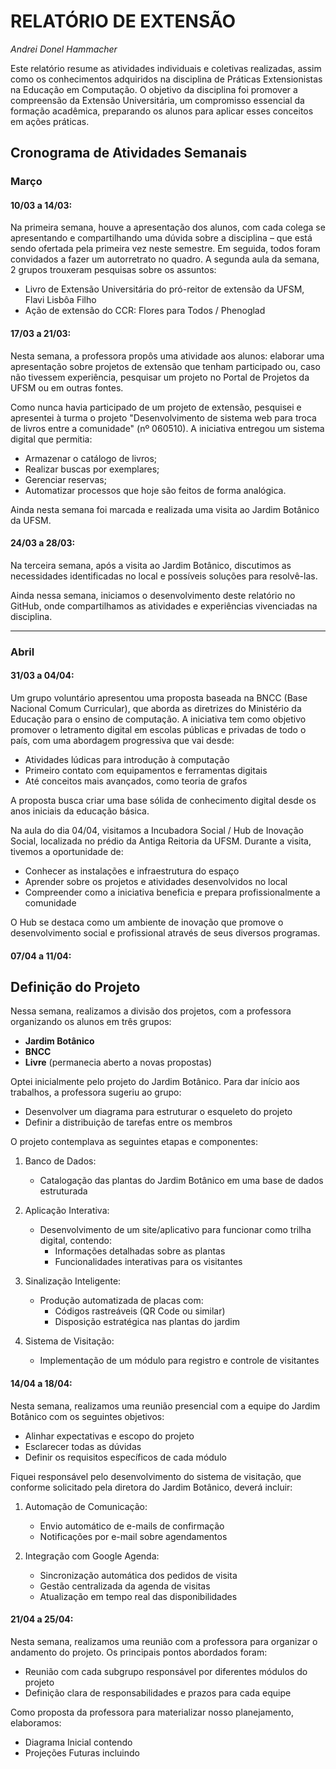 # RELATÓRIO DE EXTENSÃO
*Andrei Donel Hammacher*

Este relatório resume as atividades individuais e coletivas realizadas, assim como os conhecimentos adquiridos na disciplina de Práticas Extensionistas na Educação em Computação. O objetivo da disciplina foi promover a compreensão da Extensão Universitária, um compromisso essencial da formação acadêmica, preparando os alunos para aplicar esses conceitos em ações práticas.

## Cronograma de Atividades Semanais
### Março
#### 10/03 a 14/03: 
Na primeira semana, houve a apresentação dos alunos, com cada colega se apresentando e compartilhando uma dúvida sobre a disciplina – que está sendo ofertada pela primeira vez neste semestre. Em seguida, todos foram convidados a fazer um autorretrato no quadro.
A segunda aula da semana, 2 grupos trouxeram pesquisas sobre os assuntos:
-   Livro de Extensão Universitária do pró-reitor de extensão da UFSM, Flavi Lisbôa Filho    
-   Ação de extensão do CCR: Flores para Todos / Phenoglad

#### 17/03 a 21/03:
Nesta semana, a professora propôs uma atividade aos alunos: elaborar uma apresentação sobre projetos de extensão que tenham participado ou, caso não tivessem experiência, pesquisar um projeto no Portal de Projetos da UFSM ou em outras fontes.

Como nunca havia participado de um projeto de extensão, pesquisei e apresentei à turma o projeto "Desenvolvimento de sistema web para troca de livros entre a comunidade" (nº 060510). A iniciativa entregou um sistema digital que permitia:
- Armazenar o catálogo de livros;
- Realizar buscas por exemplares;
- Gerenciar reservas;
- Automatizar processos que hoje são feitos de forma analógica.

Ainda nesta semana foi marcada e realizada uma visita ao Jardim Botânico da UFSM.

#### 24/03 a 28/03:
Na terceira semana, após a visita ao Jardim Botânico, discutimos as necessidades identificadas no local e possíveis soluções para resolvê-las.

Ainda nessa semana, iniciamos o desenvolvimento deste relatório no GitHub, onde compartilhamos as atividades e experiências vivenciadas na disciplina.

---
### Abril
#### 31/03 a 04/04:
Um grupo voluntário apresentou uma proposta baseada na BNCC (Base Nacional Comum Curricular), que aborda as diretrizes do Ministério da Educação para o ensino de computação. A iniciativa tem como objetivo promover o letramento digital em escolas públicas e privadas de todo o país, com uma abordagem progressiva que vai desde:
- Atividades lúdicas para introdução à computação
- Primeiro contato com equipamentos e ferramentas digitais
- Até conceitos mais avançados, como teoria de grafos

A proposta busca criar uma base sólida de conhecimento digital desde os anos iniciais da educação básica.

Na aula do dia 04/04, visitamos a Incubadora Social / Hub de Inovação Social, localizada no prédio da Antiga Reitoria da UFSM. Durante a visita, tivemos a oportunidade de:

- Conhecer as instalações e infraestrutura do espaço
- Aprender sobre os projetos e atividades desenvolvidos no local
- Compreender como a iniciativa beneficia e prepara profissionalmente a comunidade

O Hub se destaca como um ambiente de inovação que promove o desenvolvimento social e profissional através de seus diversos programas.
 
#### 07/04 a 11/04:

## Definição do Projeto

Nessa semana, realizamos a divisão dos projetos, com a professora organizando os alunos em três grupos:

- **Jardim Botânico**
- **BNCC**
- **Livre** (permanecia aberto a novas propostas)

Optei inicialmente pelo projeto do Jardim Botânico. Para dar início aos trabalhos, a professora sugeriu ao grupo:

- Desenvolver um diagrama para estruturar o esqueleto do projeto
- Definir a distribuição de tarefas entre os membros

O projeto contemplava as seguintes etapas e componentes:

1. Banco de Dados:
   - Catalogação das plantas do Jardim Botânico em uma base de dados estruturada

2. Aplicação Interativa:
   - Desenvolvimento de um site/aplicativo para funcionar como trilha digital, contendo:
     - Informações detalhadas sobre as plantas
     - Funcionalidades interativas para os visitantes

3. Sinalização Inteligente:
   - Produção automatizada de placas com:
     - Códigos rastreáveis (QR Code ou similar)
     - Disposição estratégica nas plantas do jardim

4. Sistema de Visitação:
   - Implementação de um módulo para registro e controle de visitantes

#### 14/04 a 18/04: 
Nesta semana, realizamos uma reunião presencial com a equipe do Jardim Botânico com os seguintes objetivos:
- Alinhar expectativas e escopo do projeto
- Esclarecer todas as dúvidas
- Definir os requisitos específicos de cada módulo

Fiquei responsável pelo desenvolvimento do sistema de visitação, que conforme solicitado pela diretora do Jardim Botânico, deverá incluir:

1. Automação de Comunicação:
   - Envio automático de e-mails de confirmação
   - Notificações por e-mail sobre agendamentos

2. Integração com Google Agenda:
   - Sincronização automática dos pedidos de visita
   - Gestão centralizada da agenda de visitas
   - Atualização em tempo real das disponibilidades
 
#### 21/04 a 25/04: 
Nesta semana, realizamos uma reunião com a professora para organizar o andamento do projeto. Os principais pontos abordados foram:
- Reunião com cada subgrupo responsável por diferentes módulos do projeto
- Definição clara de responsabilidades e prazos para cada equipe

Como proposta da professora para materializar nosso planejamento, elaboramos:
- Diagrama Inicial contendo
- Projeções Futuras incluindo
